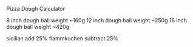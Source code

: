 Pizza Dough Calculator

8 inch dough ball weight ~160g
12 inch dough ball weight ~250g
16 inch dough ball weight ~420g

sicilian add 25%
flammkuchen subtract 25%